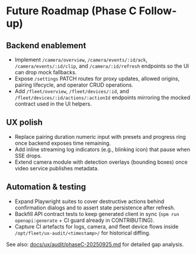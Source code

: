 # Future Roadmap (Phase C Follow-up)

## Backend enablement

- Implement `/camera/overview`, `/camera/events/:id/ack`, `/camera/events/:id/clip`, and `/camera/:id/refresh` endpoints so the UI can drop mock fallbacks.
- Expose `/settings` PATCH routes for proxy updates, allowed origins, pairing lifecycle, and operator CRUD operations.
- Add `/fleet/overview`, `/fleet/devices/:id`, and `/fleet/devices/:id/actions/:actionId` endpoints mirroring the mocked contract used in the UI helpers.

## UX polish

- Replace pairing duration numeric input with presets and progress ring once backend exposes time remaining.
- Add inline streaming log indicators (e.g., blinking icon) that pause when SSE drops.
- Extend camera module with detection overlays (bounding boxes) once video service publishes metadata.

## Automation & testing

- Expand Playwright suites to cover destructive actions behind confirmation dialogs and to assert state persistence after refresh.
- Backfill API contract tests to keep generated client in sync (`npm run openapi:generate` + CI guard already in CONTRIBUTING).
- Capture CI artefacts for logs, camera, and fleet device flows inside `/opt/fleet/ux-audit/<timestamp>/` for historical diffing.

See also: [docs/ux/audit/phaseC-20250925.md](ux/audit/phaseC-20250925.md) for detailed gap analysis.
